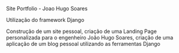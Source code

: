 Site Portfolio - Joao Hugo Soares

Utilização do framework Django

Construção de um site pessoal, criação de uma Landing Page personalizada para o engenheiro João Hugo Soares, criação de uma aplicação de um blog pessoal utilizando as ferramentas Django
